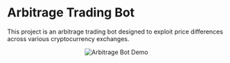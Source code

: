 
# Arbitrage Trading Bot

This project is an arbitrage trading bot designed to exploit price differences across various cryptocurrency exchanges.

<p align="center">
    <img src="connect-with-unity.gif" alt="Arbitrage Bot Demo">
</p>

